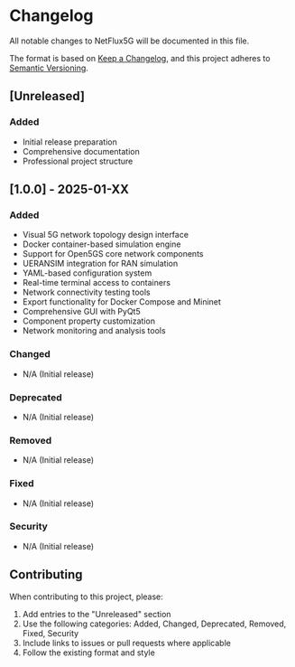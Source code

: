 # Changelog

All notable changes to NetFlux5G will be documented in this file.

The format is based on [Keep a Changelog](https://keepachangelog.com/en/1.0.0/),
and this project adheres to [Semantic Versioning](https://semver.org/spec/v2.0.0.html).

## [Unreleased]

### Added
- Initial release preparation
- Comprehensive documentation
- Professional project structure

## [1.0.0] - 2025-01-XX

### Added
- Visual 5G network topology design interface
- Docker container-based simulation engine
- Support for Open5GS core network components
- UERANSIM integration for RAN simulation
- YAML-based configuration system
- Real-time terminal access to containers
- Network connectivity testing tools
- Export functionality for Docker Compose and Mininet
- Comprehensive GUI with PyQt5
- Component property customization
- Network monitoring and analysis tools

### Changed
- N/A (Initial release)

### Deprecated
- N/A (Initial release)

### Removed
- N/A (Initial release)

### Fixed
- N/A (Initial release)

### Security
- N/A (Initial release)

## Contributing

When contributing to this project, please:

1. Add entries to the "Unreleased" section
2. Use the following categories: Added, Changed, Deprecated, Removed, Fixed, Security
3. Include links to issues or pull requests where applicable
4. Follow the existing format and style
